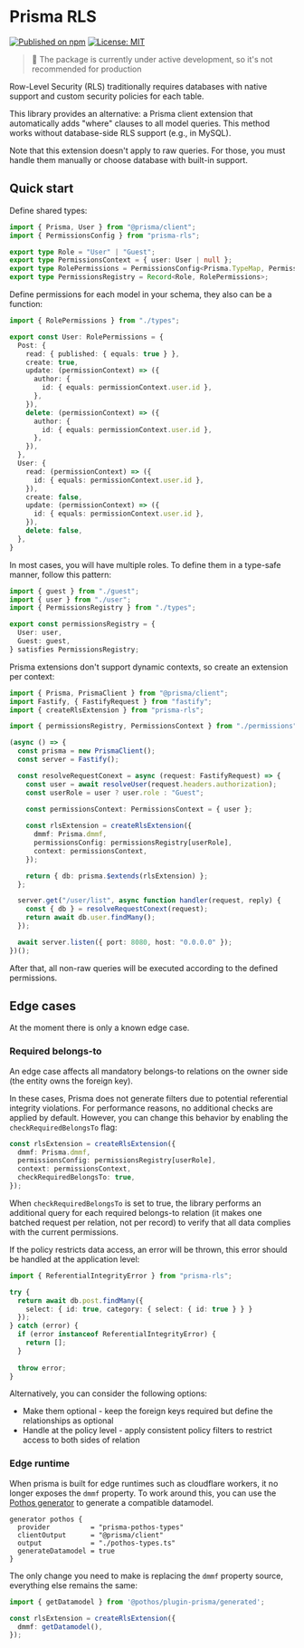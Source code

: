 # Prisma RLS

[![Published on npm](https://img.shields.io/npm/v/prisma-rls?color=brightgreen)](https://www.npmjs.com/package/prisma-rls) [![License: MIT](https://img.shields.io/badge/License-MIT-blue.svg)](https://opensource.org/licenses/MIT)

> 🚧 The package is currently under active development, so it's not recommended for production

Row-Level Security (RLS) traditionally requires databases with native support and custom security policies for each table.

This library provides an alternative: a Prisma client extension that automatically adds "where" clauses to all model queries. This method works without database-side RLS support (e.g., in MySQL).

Note that this extension doesn't apply to raw queries. For those, you must handle them manually or choose database with built-in support.

## Quick start

Define shared types:

```typescript
import { Prisma, User } from "@prisma/client";
import { PermissionsConfig } from "prisma-rls";

export type Role = "User" | "Guest";
export type PermissionsContext = { user: User | null };
export type RolePermissions = PermissionsConfig<Prisma.TypeMap, PermissionsContext>;
export type PermissionsRegistry = Record<Role, RolePermissions>;
```

Define permissions for each model in your schema, they also can be a function:

```typescript
import { RolePermissions } from "./types";

export const User: RolePermissions = {
  Post: {
    read: { published: { equals: true } },
    create: true,
    update: (permissionContext) => ({
      author: {
        id: { equals: permissionContext.user.id },
      },
    }),
    delete: (permissionContext) => ({
      author: {
        id: { equals: permissionContext.user.id },
      },
    }),
  },
  User: {
    read: (permissionContext) => ({
      id: { equals: permissionContext.user.id },
    }),
    create: false,
    update: (permissionContext) => ({
      id: { equals: permissionContext.user.id },
    }),
    delete: false,
  },
}
```

In most cases, you will have multiple roles. To define them in a type-safe manner, follow this pattern:

```typescript
import { guest } from "./guest";
import { user } from "./user";
import { PermissionsRegistry } from "./types";

export const permissionsRegistry = {
  User: user,
  Guest: guest,
} satisfies PermissionsRegistry;
```

Prisma extensions don't support dynamic contexts, so create an extension per context:

```typescript
import { Prisma, PrismaClient } from "@prisma/client";
import Fastify, { FastifyRequest } from "fastify";
import { createRlsExtension } from "prisma-rls";

import { permissionsRegistry, PermissionsContext } from "./permissions";

(async () => {
  const prisma = new PrismaClient();
  const server = Fastify();

  const resolveRequestConext = async (request: FastifyRequest) => {
    const user = await resolveUser(request.headers.authorization);
    const userRole = user ? user.role : "Guest";
    
    const permissionsContext: PermissionsContext = { user };

    const rlsExtension = createRlsExtension({
      dmmf: Prisma.dmmf,
      permissionsConfig: permissionsRegistry[userRole],
      context: permissionsContext,
    });

    return { db: prisma.$extends(rlsExtension) };
  };

  server.get("/user/list", async function handler(request, reply) {
    const { db } = resolveRequestConext(request);
    return await db.user.findMany();
  });

  await server.listen({ port: 8080, host: "0.0.0.0" });
})();
```

After that, all non-raw queries will be executed according to the defined permissions.

## Edge cases

At the moment there is only a known edge case.

### Required belongs-to

An edge case affects all mandatory belongs-to relations on the owner side (the entity owns the foreign key). 

In these cases, Prisma does not generate filters due to potential referential integrity violations. For performance reasons, no additional checks are applied by default. However, you can change this behavior by enabling the `checkRequiredBelongsTo` flag:

```typescript
const rlsExtension = createRlsExtension({
  dmmf: Prisma.dmmf,
  permissionsConfig: permissionsRegistry[userRole],
  context: permissionsContext,
  checkRequiredBelongsTo: true,
});
```

When `checkRequiredBelongsTo` is set to true, the library performs an additional query for each required belongs-to relation (it makes one batched request per relation, not per record) to verify that all data complies with the current permissions.

If the policy restricts data access, an error will be thrown, this error should be handled at the application level:

```typescript
import { ReferentialIntegrityError } from "prisma-rls";

try {
  return await db.post.findMany({ 
    select: { id: true, category: { select: { id: true } } }
  });
} catch (error) {
  if (error instanceof ReferentialIntegrityError) {
    return [];
  }
  
  throw error;
}
```

Alternatively, you can consider the following options:

- Make them optional - keep the foreign keys required but define the relationships as optional
- Handle at the policy level - apply consistent policy filters to restrict access to both sides of relation

### Edge runtime

When prisma is built for edge runtimes such as cloudflare workers, it no longer exposes the `dmmf` property. To work around this, you can use the [Pothos generator](https://pothos-graphql.dev/docs/plugins/prisma/setup#edge-run-times) to generate a compatible datamodel.

```prisma
generator pothos {
  provider          = "prisma-pothos-types"
  clientOutput      = "@prisma/client"
  output            = "./pothos-types.ts"
  generateDatamodel = true
}
```

The only change you need to make is replacing the `dmmf` property source, everything else remains the same:

```typescript
import { getDatamodel } from '@pothos/plugin-prisma/generated';

const rlsExtension = createRlsExtension({
  dmmf: getDatamodel(),
});
```
